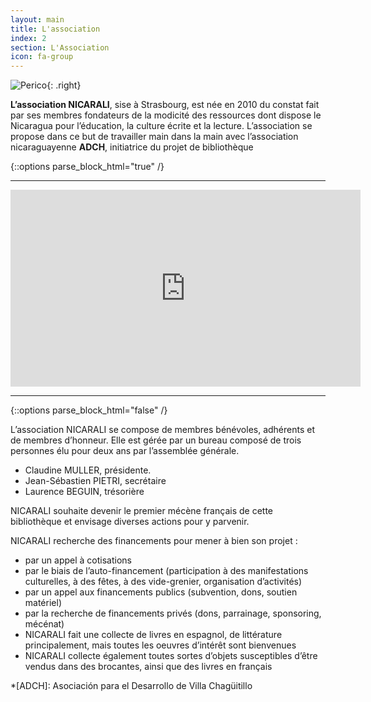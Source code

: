 ```yaml
---
layout: main
title: L'association
index: 2
section: L'Association
icon: fa-group
---
```


![Perico](http://nicarali.files.wordpress.com/2010/08/perico.png?w=950){: .right}

**L’association NICARALI**, sise à Strasbourg, est née en 2010 du constat fait par ses membres fondateurs de la modicité des ressources dont dispose le Nicaragua pour l’éducation, la  culture écrite et la lecture. L’association se propose  dans ce but de travailler main dans la main avec l’association nicaraguayenne **ADCH**, initiatrice du projet de bibliothèque

{::options parse_block_html="true" /}
<hr />
<div class="small-12 medium-6 medium-offset-3 columns">
<div class="flex-video widescreen">
<iframe width="560" height="315" src="https://www.youtube.com/embed/vQEHqTqnJs4" frameborder="0" allowfullscreen></iframe>
</div>
</div>
<hr />
{::options parse_block_html="false" /}

L’association NICARALI se compose de membres bénévoles, adhérents et  de membres d’honneur. Elle est gérée par un bureau composé de trois personnes élu pour deux ans par l’assemblée générale.

+ Claudine MULLER, présidente.
+ Jean-Sébastien PIETRI, secrétaire
+ Laurence BEGUIN, trésorière

NICARALI souhaite devenir le premier mécène français de cette bibliothèque et envisage diverses actions pour y parvenir.

NICARALI recherche des financements pour mener à bien son projet :

+   par un appel à cotisations
+   par le biais de l’auto-financement (participation à des manifestations culturelles, à des fêtes, à des vide-grenier, organisation d’activités)
+   par un appel aux financements publics (subvention, dons, soutien matériel)
+   par la recherche de financements  privés (dons, parrainage, sponsoring, mécénat)
+   NICARALI fait une collecte de livres en espagnol, de littérature principalement, mais toutes les oeuvres d’intérêt sont bienvenues
+   NICARALI collecte également toutes sortes d’objets susceptibles d’être vendus dans des brocantes, ainsi que des livres en français

*[ADCH]: Asociación para el Desarrollo de Villa Chagüitillo
